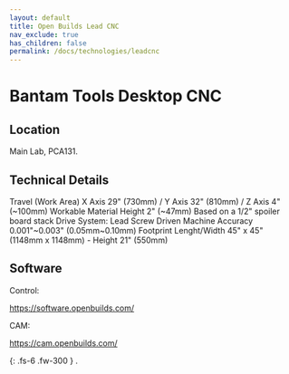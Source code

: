 ```yaml
---
layout: default
title: Open Builds Lead CNC
nav_exclude: true
has_children: false
permalink: /docs/technologies/leadcnc
---
```


# Bantam Tools Desktop CNC

## Location
Main Lab, PCA131.

## Technical Details

Travel (Work Area)
X Axis 29" (730mm) / Y Axis 32" (810mm) / Z Axis 4" (~100mm)
Workable Material Height
2" (~47mm) Based on a 1/2" spoiler board stack
Drive System:
Lead Screw Driven
Machine Accuracy
0.001"~0.003" (0.05mm~0.10mm)
Footprint
Lenght/Width 45" x 45" (1148mm x 1148mm) - Height 21" (550mm)

## Software

Control:

https://software.openbuilds.com/


CAM:

https://cam.openbuilds.com/ 

{: .fs-6 .fw-300 }
.
